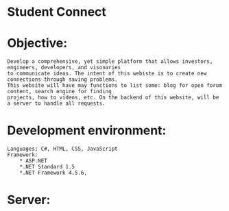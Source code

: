 # Student Connect

# Objective: 
    Develop a comprehensive, yet simple platform that allows investors, engineers, developers, and visonaries
    to communicate ideas. The intent of this webiste is to create new connections through saving problems. 
    This website will have may functions to list some: blog for open forum content, search engine for finding 
    projects, how to videos, etc. On the backend of this website, will be a server to handle all requests.



    
# Development environment:
    Languages: C#, HTML, CSS, JavaScript 
    Framework: 
        * ASP.NET
        *.NET Standard 1.5
        *.NET Framework 4.5.6, 
    
# Server:
  
